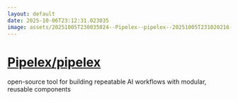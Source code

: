 ```yaml
---
layout: default
date: 2025-10-06T23:12:31.023035
image: assets/20251005T230035024--Pipelex--pipelex--20251005T231020216--cropped.png
---
```


# [Pipelex/pipelex](https://github.com/Pipelex/pipelex)

open-source tool for building repeatable AI workflows with modular, reusable components
